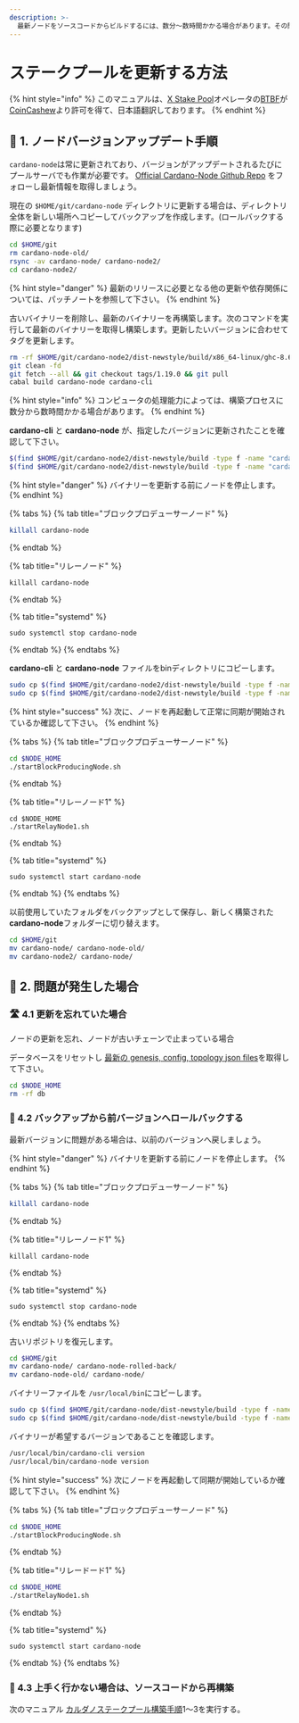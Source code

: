 ```yaml
---
description: >-
  最新ノードをソースコードからビルドするには、数分～数時間かかる場合があります。その間プールを停止させるとブロック生成のチャンスが失われ、委任者に迷惑がかかります。プール停止時間を最小限に抑えた方法でアップデートするよう心がけましょう。
---
```


# ステークプールを更新する方法

{% hint style="info" %}
このマニュアルは、[X Stake Pool](https://xstakepool.com)オペレータの[BTBF](https://twitter.com/btbfpark)が[CoinCashew](https://www.coincashew.com/coins/overview-ada/guide-how-to-build-a-haskell-stakepool-node#9-register-your-stakepool)より許可を得て、日本語翻訳しております。
{% endhint %}

## 📡 1. ノードバージョンアップデート手順

`cardano-node`は常に更新されており、バージョンがアップデートされるたびにプールサーバでも作業が必要です。 [Official Cardano-Node Github Repo](https://github.com/input-output-hk/cardano-node) をフォローし最新情報を取得しましょう。

現在の `$HOME/git/cardano-node` ディレクトリに更新する場合は、ディレクトリ全体を新しい場所へコピーしてバックアップを作成します。\(ロールバックする際に必要となります\)

```bash
cd $HOME/git
rm cardano-node-old/
rsync -av cardano-node/ cardano-node2/
cd cardano-node2/
```

{% hint style="danger" %}
最新のリリースに必要となる他の更新や依存関係については、パッチノートを参照して下さい。
{% endhint %}

古いバイナリーを削除し、最新のバイナリーを再構築します。次のコマンドを実行して最新のバイナリーを取得し構築します。更新したいバージョンに合わせてタグを更新します。

```bash
rm -rf $HOME/git/cardano-node2/dist-newstyle/build/x86_64-linux/ghc-8.6.5
git clean -fd
git fetch --all && git checkout tags/1.19.0 && git pull
cabal build cardano-node cardano-cli
```

{% hint style="info" %}
コンピュータの処理能力によっては、構築プロセスに数分から数時間かかる場合があります。
{% endhint %}

**cardano-cli** と **cardano-node** が、指定したバージョンに更新されたことを確認して下さい。

```bash
$(find $HOME/git/cardano-node2/dist-newstyle/build -type f -name "cardano-cli") version
$(find $HOME/git/cardano-node2/dist-newstyle/build -type f -name "cardano-node") version
```

{% hint style="danger" %}
バイナリーを更新する前にノードを停止します。
{% endhint %}

{% tabs %}
{% tab title="ブロックプロデューサーノード" %}
```bash
killall cardano-node
```
{% endtab %}

{% tab title="リレーノード" %}
```text
killall cardano-node
```
{% endtab %}

{% tab title="systemd" %}
```text
sudo systemctl stop cardano-node
```
{% endtab %}
{% endtabs %}

**cardano-cli** と **cardano-node** ファイルをbinディレクトリにコピーします。

```bash
sudo cp $(find $HOME/git/cardano-node2/dist-newstyle/build -type f -name "cardano-cli") /usr/local/bin/cardano-cli
sudo cp $(find $HOME/git/cardano-node2/dist-newstyle/build -type f -name "cardano-node") /usr/local/bin/cardano-node
```

{% hint style="success" %}
次に、ノードを再起動して正常に同期が開始されているか確認して下さい。
{% endhint %}

{% tabs %}
{% tab title="ブロックプロデューサーノード" %}
```bash
cd $NODE_HOME
./startBlockProducingNode.sh
```
{% endtab %}

{% tab title="リレーノード1" %}
```text
cd $NODE_HOME
./startRelayNode1.sh
```
{% endtab %}

{% tab title="systemd" %}
```text
sudo systemctl start cardano-node
```
{% endtab %}
{% endtabs %}

以前使用していたフォルダをバックアップとして保存し、新しく構築された**cardano-node**フォルダーに切り替えます。

```bash
cd $HOME/git
mv cardano-node/ cardano-node-old/
mv cardano-node2/ cardano-node/
```

## 🤯 2. 問題が発生した場合

### 🛣 4.1 更新を忘れていた場合

ノードの更新を忘れ、ノードが古いチェーンで止まっている場合

データベースをリセットし [最新の genesis, config, topology json files](https://hydra.iohk.io/job/Cardano/cardano-node/cardano-deployment/latest-finished/download/1/index.html)を取得して下さい。

```bash
cd $NODE_HOME
rm -rf db
```

### 📂 4.2 バックアップから前バージョンへロールバックする

最新バージョンに問題がある場合は、以前のバージョンへ戻しましょう。

{% hint style="danger" %}
バイナリを更新する前にノードを停止します。
{% endhint %}

{% tabs %}
{% tab title="ブロックプロデューサーノード" %}
```bash
killall cardano-node
```
{% endtab %}

{% tab title="リレーノード1" %}
```text
killall cardano-node
```
{% endtab %}

{% tab title="systemd" %}
```text
sudo systemctl stop cardano-node
```
{% endtab %}
{% endtabs %}

古いリポジトリを復元します。

```bash
cd $HOME/git
mv cardano-node/ cardano-node-rolled-back/
mv cardano-node-old/ cardano-node/
```

バイナリーファイルを `/usr/local/bin`にコピーします。

```bash
sudo cp $(find $HOME/git/cardano-node/dist-newstyle/build -type f -name "cardano-cli") /usr/local/bin/cardano-cli
sudo cp $(find $HOME/git/cardano-node/dist-newstyle/build -type f -name "cardano-node") /usr/local/bin/cardano-node
```

バイナリーが希望するバージョンであることを確認します。

```bash
/usr/local/bin/cardano-cli version
/usr/local/bin/cardano-node version
```

{% hint style="success" %}
次にノードを再起動して同期が開始しているか確認して下さい。
{% endhint %}

{% tabs %}
{% tab title="ブロックプロデューサーノード" %}
```bash
cd $NODE_HOME
./startBlockProducingNode.sh
```
{% endtab %}

{% tab title="リレードード1" %}
```bash
cd $NODE_HOME
./startRelayNode1.sh
```
{% endtab %}

{% tab title="systemd" %}
```text
sudo systemctl start cardano-node
```
{% endtab %}
{% endtabs %}

### 🤖 4.3 上手く行かない場合は、ソースコードから再構築

次のマニュアル [カルダノステークプール構築手順](/)1～3を実行する。

